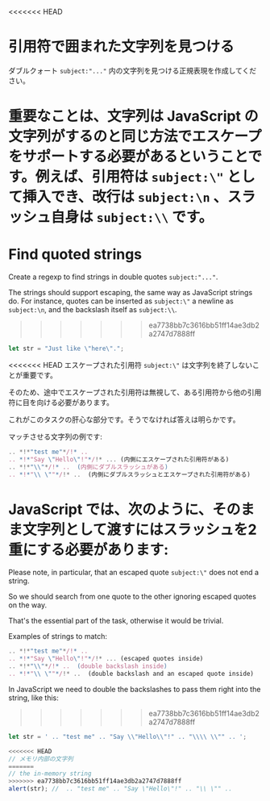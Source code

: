 <<<<<<< HEAD
# 引用符で囲まれた文字列を見つける

ダブルクォート `subject:"..."` 内の文字列を見つける正規表現を作成してください。

重要なことは、文字列は JavaScript の文字列がするのと同じ方法でエスケープをサポートする必要があるということです。例えば、引用符は `subject:\"` として挿入でき、改行は `subject:\n` 、スラッシュ自身は `subject:\\` です。
=======
# Find quoted strings

Create a regexp to find strings in double quotes `subject:"..."`.

The strings should support escaping, the same way as JavaScript strings do. For instance, quotes can be inserted as `subject:\"` a newline as `subject:\n`, and the backslash itself as `subject:\\`.
>>>>>>> ea7738bb7c3616bb51ff14ae3db2a2747d7888ff

```js
let str = "Just like \"here\".";
```

<<<<<<< HEAD
エスケープされた引用符 `subject:\"` は文字列を終了しないことが重要です。

そのため、途中でエスケープされた引用符は無視して、ある引用符から他の引用符に目を向ける必要があります。

これがこのタスクの肝心な部分です。そうでなければ答えは明らかです。

マッチさせる文字列の例です:
```js
.. *!*"test me"*/!* ..  
.. *!*"Say \"Hello\"!"*/!* ... (内側にエスケープされた引用符がある)
.. *!*"\\"*/!* ..  (内側にダブルスラッシュがある)
.. *!*"\\ \""*/!* ..  (内側にダブルスラッシュとエスケープされた引用符がある)
```

JavaScript では、次のように、そのまま文字列として渡すにはスラッシュを2重にする必要があります:
=======
Please note, in particular, that an escaped quote `subject:\"` does not end a string.

So we should search from one quote to the other ignoring escaped quotes on the way.

That's the essential part of the task, otherwise it would be trivial.

Examples of strings to match:
```js
.. *!*"test me"*/!* ..  
.. *!*"Say \"Hello\"!"*/!* ... (escaped quotes inside)
.. *!*"\\"*/!* ..  (double backslash inside)
.. *!*"\\ \""*/!* ..  (double backslash and an escaped quote inside)
```

In JavaScript we need to double the backslashes to pass them right into the string, like this:
>>>>>>> ea7738bb7c3616bb51ff14ae3db2a2747d7888ff

```js run
let str = ' .. "test me" .. "Say \\"Hello\\"!" .. "\\\\ \\"" .. ';

<<<<<<< HEAD
// メモリ内部の文字列
=======
// the in-memory string
>>>>>>> ea7738bb7c3616bb51ff14ae3db2a2747d7888ff
alert(str); //  .. "test me" .. "Say \"Hello\"!" .. "\\ \"" ..
```
